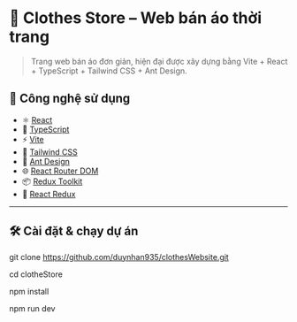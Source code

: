 # 🧥 Clothes Store – Web bán áo thời trang

> Trang web bán áo đơn giản, hiện đại được xây dựng bằng Vite + React + TypeScript + Tailwind CSS + Ant Design.

## 🚀 Công nghệ sử dụng

- ⚛️ [React](https://reactjs.org/)
- 🧠 [TypeScript](https://www.typescriptlang.org/)
- ⚡ [Vite](https://vitejs.dev/)
- 💨 [Tailwind CSS](https://tailwindcss.com/)
- 🧩 [Ant Design](https://ant.design/)
- 🌐 [React Router DOM](https://reactrouter.com/)
- 📦 [Redux Toolkit](https://redux-toolkit.js.org/)
- 🔄 [React Redux](https://react-redux.js.org/)

---

## 🛠️ Cài đặt & chạy dự án
git clone https://github.com/duynhan935/clothesWebsite.git

cd clotheStore

npm install

npm run dev


